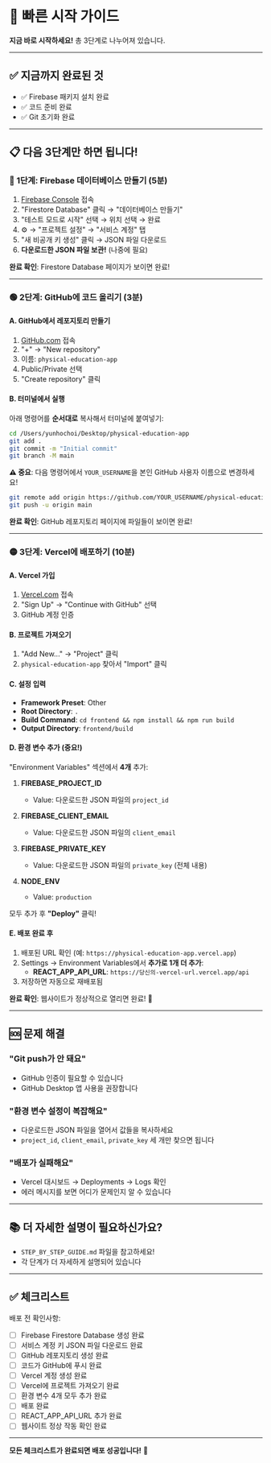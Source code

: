 # 🚀 빠른 시작 가이드

**지금 바로 시작하세요!** 총 3단계로 나누어져 있습니다.

---

## ✅ 지금까지 완료된 것
- ✅ Firebase 패키지 설치 완료
- ✅ 코드 준비 완료
- ✅ Git 초기화 완료

---

## 📋 다음 3단계만 하면 됩니다!

### 🔵 1단계: Firebase 데이터베이스 만들기 (5분)

1. [Firebase Console](https://console.firebase.google.com) 접속
2. "Firestore Database" 클릭 → "데이터베이스 만들기"
3. "테스트 모드로 시작" 선택 → 위치 선택 → 완료
4. ⚙️ → "프로젝트 설정" → "서비스 계정" 탭
5. "새 비공개 키 생성" 클릭 → JSON 파일 다운로드
6. **다운로드한 JSON 파일 보관!** (나중에 필요)

**완료 확인**: Firestore Database 페이지가 보이면 완료!

---

### 🟢 2단계: GitHub에 코드 올리기 (3분)

#### A. GitHub에서 레포지토리 만들기
1. [GitHub.com](https://github.com) 접속
2. "+" → "New repository"
3. 이름: `physical-education-app`
4. Public/Private 선택
5. "Create repository" 클릭

#### B. 터미널에서 실행
아래 명령어를 **순서대로** 복사해서 터미널에 붙여넣기:

```bash
cd /Users/yunhochoi/Desktop/physical-education-app
git add .
git commit -m "Initial commit"
git branch -M main
```

**⚠️ 중요**: 다음 명령어에서 `YOUR_USERNAME`을 본인 GitHub 사용자 이름으로 변경하세요!

```bash
git remote add origin https://github.com/YOUR_USERNAME/physical-education-app.git
git push -u origin main
```

**완료 확인**: GitHub 레포지토리 페이지에 파일들이 보이면 완료!

---

### 🟡 3단계: Vercel에 배포하기 (10분)

#### A. Vercel 가입
1. [Vercel.com](https://vercel.com) 접속
2. "Sign Up" → "Continue with GitHub" 선택
3. GitHub 계정 인증

#### B. 프로젝트 가져오기
1. "Add New..." → "Project" 클릭
2. `physical-education-app` 찾아서 "Import" 클릭

#### C. 설정 입력
- **Framework Preset**: Other
- **Root Directory**: `.`
- **Build Command**: `cd frontend && npm install && npm run build`
- **Output Directory**: `frontend/build`

#### D. 환경 변수 추가 (중요!)
"Environment Variables" 섹션에서 **4개** 추가:

1. **FIREBASE_PROJECT_ID**
   - Value: 다운로드한 JSON 파일의 `project_id`

2. **FIREBASE_CLIENT_EMAIL**
   - Value: 다운로드한 JSON 파일의 `client_email`

3. **FIREBASE_PRIVATE_KEY**
   - Value: 다운로드한 JSON 파일의 `private_key` (전체 내용)

4. **NODE_ENV**
   - Value: `production`

모두 추가 후 **"Deploy"** 클릭!

#### E. 배포 완료 후
1. 배포된 URL 확인 (예: `https://physical-education-app.vercel.app`)
2. Settings → Environment Variables에서 **추가로 1개 더 추가**:
   - **REACT_APP_API_URL**: `https://당신의-vercel-url.vercel.app/api`
3. 저장하면 자동으로 재배포됨

**완료 확인**: 웹사이트가 정상적으로 열리면 완료! 🎉

---

## 🆘 문제 해결

### "Git push가 안 돼요"
- GitHub 인증이 필요할 수 있습니다
- GitHub Desktop 앱 사용을 권장합니다

### "환경 변수 설정이 복잡해요"
- 다운로드한 JSON 파일을 열어서 값들을 복사하세요
- `project_id`, `client_email`, `private_key` 세 개만 찾으면 됩니다

### "배포가 실패해요"
- Vercel 대시보드 → Deployments → Logs 확인
- 에러 메시지를 보면 어디가 문제인지 알 수 있습니다

---

## 📚 더 자세한 설명이 필요하신가요?

- `STEP_BY_STEP_GUIDE.md` 파일을 참고하세요!
- 각 단계가 더 자세하게 설명되어 있습니다

---

## ✅ 체크리스트

배포 전 확인사항:
- [ ] Firebase Firestore Database 생성 완료
- [ ] 서비스 계정 키 JSON 파일 다운로드 완료
- [ ] GitHub 레포지토리 생성 완료
- [ ] 코드가 GitHub에 푸시 완료
- [ ] Vercel 계정 생성 완료
- [ ] Vercel에 프로젝트 가져오기 완료
- [ ] 환경 변수 4개 모두 추가 완료
- [ ] 배포 완료
- [ ] REACT_APP_API_URL 추가 완료
- [ ] 웹사이트 정상 작동 확인 완료

---

**모든 체크리스트가 완료되면 배포 성공입니다!** 🎊

